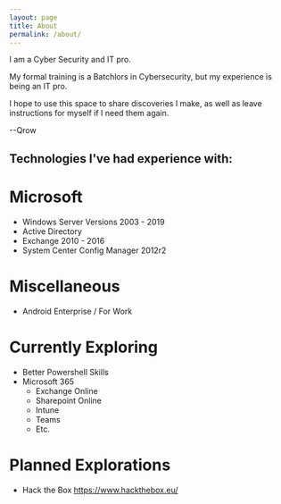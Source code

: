```yaml
---
layout: page
title: About
permalink: /about/
---
```


I am a Cyber Security and IT pro.

My formal training is a Batchlors in Cybersecurity, but my experience is being an IT pro.

I hope to use this space to share discoveries I make, as well as leave instructions for myself if I need them again.


--Qrow


## Technologies I've had experience with:

# Microsoft

- Windows Server Versions 2003 - 2019
- Active Directory
- Exchange 2010 - 2016
- System Center Config Manager 2012r2

# Miscellaneous

- Android Enterprise / For Work


# Currently Exploring

- Better Powershell Skills
- Microsoft 365
    - Exchange Online
    - Sharepoint Online
    - Intune
    - Teams
    - Etc.

# Planned Explorations

- Hack the Box https://www.hackthebox.eu/